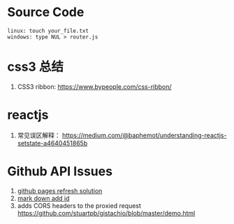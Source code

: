 # Source Code

    linux: touch your_file.txt
    windows: type NUL > router.js

# css3 总结
1. CSS3 ribbon: https://www.bypeople.com/css-ribbon/

# reactjs
1. 常见误区解释： https://medium.com/@baphemot/understanding-reactjs-setstate-a4640451865b


# Github API Issues
1. [github pages refresh solution](https://github.com/rafrex/spa-github-pages)
2. [mark down add id](https://github.com/rexxars/react-markdown/issues/69)
3. adds CORS headers to the proxied request https://github.com/stuartpb/gistachio/blob/master/demo.html